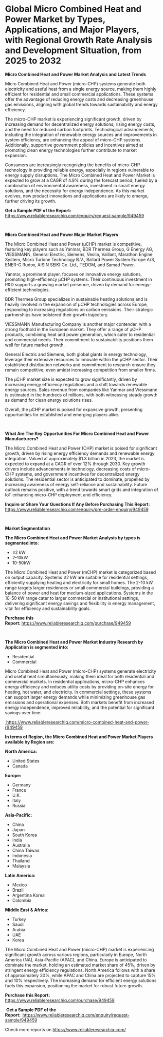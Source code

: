 <p><h1>Global Micro Combined Heat and Power Market by Types, Applications, and Major Players, with Regional Growth Rate Analysis and Development Situation, from 2025 to 2032</h1></p><p><strong>Micro Combined Heat and Power Market Analysis and Latest Trends</strong></p>
<p><p>Micro Combined Heat and Power (micro-CHP) systems generate both electricity and useful heat from a single energy source, making them highly efficient for residential and small commercial applications. These systems offer the advantage of reducing energy costs and decreasing greenhouse gas emissions, aligning with global trends towards sustainability and energy efficiency. </p><p>The micro-CHP market is experiencing significant growth, driven by increasing demand for decentralized energy solutions, rising energy costs, and the need for reduced carbon footprints. Technological advancements, including the integration of renewable energy sources and improvements in system efficiency, are enhancing the appeal of micro-CHP systems. Additionally, supportive government policies and incentives aimed at promoting clean energy technologies further contribute to market expansion.</p><p>Consumers are increasingly recognizing the benefits of micro-CHP technology in providing reliable energy, especially in regions vulnerable to energy supply disruptions. The Micro Combined Heat and Power Market is expected to grow at a CAGR of 4.9% during the forecast period, fueled by a combination of environmental awareness, investment in smart energy solutions, and the necessity for energy independence. As this market evolves, new product innovations and applications are likely to emerge, further driving its growth.</p></p>
<p><strong>Get a Sample PDF of the Report:&nbsp;</strong> <a href="https://www.reliableresearchiq.com/enquiry/request-sample/949459?utm_campaign=2580&utm_medium=2&utm_source=Github&utm_content=ia&utm_term=06032025&utm_id=micro-combined-heat-and-power">https://www.reliableresearchiq.com/enquiry/request-sample/949459</a></p>
<p>&nbsp;</p>
<p><strong>Micro Combined Heat and Power Major Market Players</strong></p>
<p><p>The Micro Combined Heat and Power (µCHP) market is competitive, featuring key players such as Yanmar, BDR Thermea Group, G Energy AG, VIESSMANN, General Electric, Siemens, Veolia, Vaillant, Marathon Engine System, Micro Turbine Technology B.V., Ballard Power System Europe A/S, ENER-G Rudox, AISIN SEIKI Co. Ltd., TEDOM, and Samad Power. </p><p>Yanmar, a prominent player, focuses on innovative energy solutions, promoting high-efficiency µCHP systems. Their continuous investment in R&D supports a growing market presence, driven by demand for energy-efficient technologies.</p><p>BDR Thermea Group specializes in sustainable heating solutions and is heavily involved in the expansion of µCHP technologies across Europe, responding to increasing regulations on carbon emissions. Their strategic partnerships have bolstered their growth trajectory.</p><p>VIESSMANN Manufacturing Company is another major contender, with a strong foothold in the European market. They offer a range of µCHP products, combining heat and power generation, which cater to residential and commercial needs. Their commitment to sustainability positions them well for future market growth.</p><p>General Electric and Siemens, both global giants in energy technology, leverage their extensive resources to innovate within the µCHP sector. Their established distribution networks and commitment to research ensure they remain competitive, even amidst increasing competition from smaller firms.</p><p>The µCHP market size is expected to grow significantly, driven by increasing energy efficiency regulations and a shift towards renewable energy sources. Sales revenue from companies like Yanmar and Viessmann is estimated in the hundreds of millions, with both witnessing steady growth as demand for clean energy solutions rises. </p><p>Overall, the µCHP market is poised for expansive growth, presenting opportunities for established and emerging players alike.</p></p>
<p>&nbsp;</p>
<p><strong>What Are The Key Opportunities For Micro Combined Heat and Power Manufacturers?</strong></p>
<p><p>The Micro Combined Heat and Power (CHP) market is poised for significant growth, driven by rising energy efficiency demands and renewable energy integration. Valued at approximately $1.3 billion in 2023, the market is expected to expand at a CAGR of over 12% through 2030. Key growth drivers include advancements in technology, decreasing costs of micro-CHP systems, and government incentives for decentralized energy solutions. The residential sector is anticipated to dominate, propelled by increasing awareness of energy self-reliance and sustainability. Future outlook remains positive, with a trend towards smart grids and integration of IoT enhancing micro-CHP deployment and efficiency.</p></p>
<p><strong>Inquire or Share Your Questions If Any Before Purchasing This Report:</strong> <a href="https://www.reliableresearchiq.com/enquiry/pre-order-enquiry/949459?utm_campaign=2580&utm_medium=2&utm_source=Github&utm_content=ia&utm_term=06032025&utm_id=micro-combined-heat-and-power">https://www.reliableresearchiq.com/enquiry/pre-order-enquiry/949459</a></p>
<p>&nbsp;</p>
<p><strong>Market Segmentation</strong></p>
<p><strong>The Micro Combined Heat and Power Market Analysis by types is segmented into:</strong></p>
<p><ul><li>≤2 kW</li><li>2-10kW</li><li>10-50kW</li></ul></p>
<p><p>The Micro Combined Heat and Power (mCHP) market is categorized based on output capacity. Systems ≤2 kW are suitable for residential settings, efficiently supplying heating and electricity for small homes. The 2-10 kW range targets larger residences or small commercial buildings, providing a balance of power and heat for medium-sized applications. Systems in the 10-50 kW range cater to larger commercial or institutional settings, delivering significant energy savings and flexibility in energy management, vital for efficiency and sustainability goals.</p></p>
<p><strong>Purchase this Report:&nbsp;</strong><a href="https://www.reliableresearchiq.com/purchase/949459?utm_campaign=2580&utm_medium=2&utm_source=Github&utm_content=ia&utm_term=06032025&utm_id=micro-combined-heat-and-power">https://www.reliableresearchiq.com/purchase/949459</a></p>
<p>&nbsp;</p>
<p><strong>The Micro Combined Heat and Power Market Industry Research by Application is segmented into:</strong></p>
<p><ul><li>Residential</li><li>Commercial</li></ul></p>
<p><p>Micro Combined Heat and Power (micro-CHP) systems generate electricity and useful heat simultaneously, making them ideal for both residential and commercial markets. In residential applications, micro-CHP enhances energy efficiency and reduces utility costs by providing on-site energy for heating, hot water, and electricity. In commercial settings, these systems can support larger energy demands while minimizing greenhouse gas emissions and operational expenses. Both markets benefit from increased energy independence, improved reliability, and the potential for significant savings over time.</p></p>
<p><a href="https://www.reliableresearchiq.com/micro-combined-heat-and-power-r949459?utm_campaign=2580&utm_medium=2&utm_source=Github&utm_content=ia&utm_term=06032025&utm_id=micro-combined-heat-and-power">&nbsp;https://www.reliableresearchiq.com/micro-combined-heat-and-power-r949459</a></p>
<p><strong>In terms of Region, the Micro Combined Heat and Power Market Players available by Region are:</strong></p>
<p>
    <p> <strong> North America: </strong>
        <ul>
            <li>United States</li>
            <li>Canada</li>
        </ul>
        </p> 
    <p> <strong> Europe: </strong>
        <ul>
            <li>Germany</li>
            <li>France</li>
            <li>U.K.</li>
            <li>Italy</li>
            <li>Russia</li>
        </ul>
        </p> 
    <p> <strong> Asia-Pacific: </strong>
        <ul>
            <li>China</li>
            <li>Japan</li>
            <li>South Korea</li>
            <li>India</li>
            <li>Australia</li>
            <li>China Taiwan</li>
            <li>Indonesia</li>
            <li>Thailand</li>
            <li>Malaysia</li>
        </ul>
        </p> 
    <p> <strong> Latin America: </strong>
        <ul>
            <li>Mexico</li>
            <li>Brazil</li>
            <li>Argentina Korea</li>
            <li>Colombia</li>
        </ul>
        </p> 
    <p> <strong> Middle East & Africa: </strong>
        <ul>
            <li>Turkey</li>
            <li>Saudi</li>
            <li>Arabia</li>
            <li>UAE</li>
            <li>Korea</li>
        </ul>
    </p>
    </p>
<p><p>The Micro Combined Heat and Power (micro-CHP) market is experiencing significant growth across various regions, particularly in Europe, North America (NA), Asia-Pacific (APAC), and China. Europe is anticipated to dominate the market, holding an estimated market share of 45%, driven by stringent energy efficiency regulations. North America follows with a share of approximately 30%, while APAC and China are projected to capture 15% and 10% respectively. The increasing demand for efficient energy solutions fuels this expansion, positioning the market for robust future growth.</p></p>
<p><strong>Purchase this Report: </strong><a href="https://www.reliableresearchiq.com/purchase/949459?utm_campaign=2580&utm_medium=2&utm_source=Github&utm_content=ia&utm_term=06032025&utm_id=micro-combined-heat-and-power">https://www.reliableresearchiq.com/purchase/949459</a></p>
<p>&nbsp;<strong>Get a Sample PDF of the Report:&nbsp;&nbsp;</strong><a href="https://www.reliableresearchiq.com/enquiry/request-sample/949459?utm_campaign=2580&utm_medium=2&utm_source=Github&utm_content=ia&utm_term=06032025&utm_id=micro-combined-heat-and-power">https://www.reliableresearchiq.com/enquiry/request-sample/949459</a></p>
<p><strong></strong></p>
<p>Check more reports on <a href="https://www.reliableresearchiq.com/?utm_campaign=2580&utm_medium=2&utm_source=Github&utm_content=ia&utm_term=06032025&utm_id=micro-combined-heat-and-power">https://www.reliableresearchiq.com/</a></p>